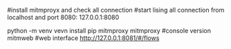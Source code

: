 #install mitmproyx and check all connection 
#start lising all connection from localhost and port 8080: 127.0.0.1:8080

python -m venv  vevn
install pip mitmproxy
mitmproxy #console version
mitmweb   #web interface http://127.0.0.1:8081/#/flows

#

